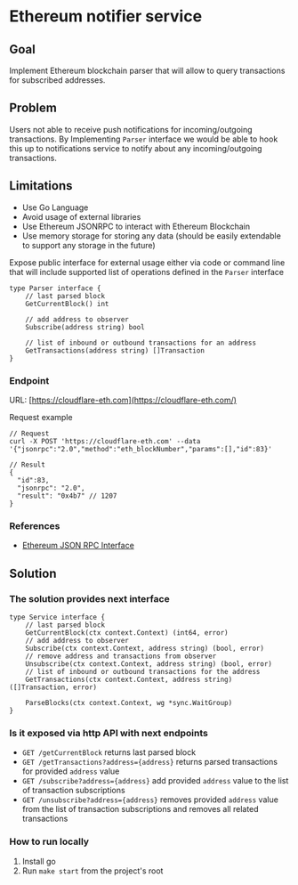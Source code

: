 # Ethereum notifier service

## Goal

Implement Ethereum blockchain parser that will allow to query transactions for subscribed addresses.

## Problem

Users not able to receive push notifications for incoming/outgoing transactions. By Implementing `Parser` interface we would be able to hook this up to notifications service to notify about any incoming/outgoing transactions.

## Limitations

- Use Go Language
- Avoid usage of external libraries
- Use Ethereum JSONRPC to interact with Ethereum Blockchain
- Use memory storage for storing any data (should be easily extendable to support any storage in the future)

Expose public interface for external usage either via code or command line that will include supported list of operations defined in the `Parser` interface

```golang
type Parser interface {
	// last parsed block
	GetCurrentBlock() int

	// add address to observer
	Subscribe(address string) bool

	// list of inbound or outbound transactions for an address
	GetTransactions(address string) []Transaction
}
```

### Endpoint

URL: [https://cloudflare-eth.com](https://cloudflare-eth.com/)

Request example

```shell
// Request
curl -X POST 'https://cloudflare-eth.com' --data '{"jsonrpc":"2.0","method":"eth_blockNumber","params":[],"id":83}'

// Result
{
  "id":83,
  "jsonrpc": "2.0",
  "result": "0x4b7" // 1207
}
```

### References

- [Ethereum JSON RPC Interface](https://eth.wiki/json-rpc/API)

## Solution  
### The solution provides next interface
```golang
type Service interface {
	// last parsed block
	GetCurrentBlock(ctx context.Context) (int64, error)
	// add address to observer
	Subscribe(ctx context.Context, address string) (bool, error)
	// remove address and transactions from observer
	Unsubscribe(ctx context.Context, address string) (bool, error)
	// list of inbound or outbound transactions for the address
	GetTransactions(ctx context.Context, address string) ([]Transaction, error)

	ParseBlocks(ctx context.Context, wg *sync.WaitGroup)
}
```

### Is it exposed via http API with next endpoints
* `GET /getCurrentBlock` returns last parsed block
* `GET /getTransactions?address={address}` returns parsed transactions for provided `address` value
* `GET /subscribe?address={address}` add provided `address` value to the list of transaction subscriptions
* `GET /unsubscribe?address={address}` removes provided `address` value from the list of transaction subscriptions and removes all related transactions

### How to run locally
1. Install go 
2. Run `make start` from the project's root